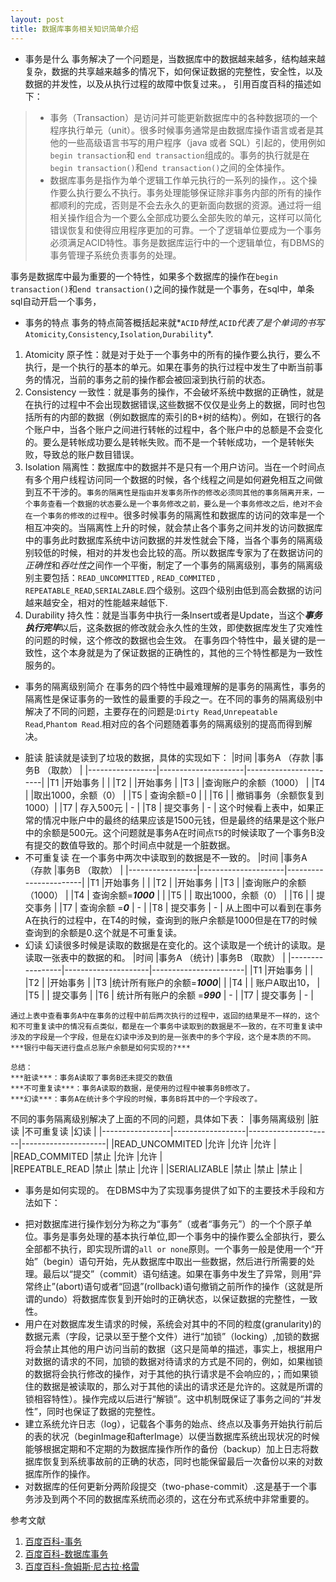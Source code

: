 ```yaml
---
layout: post
title: 数据库事务相关知识简单介绍
---
```


- 事务是什么
事务解决了一个问题是，当数据库中的数据越来越多，结构越来越复杂，数据的共享越来越多的情况下，如何保证数据的完整性，安全性，以及数据的并发性，以及从执行过程的故障中恢复过来。，
引用百度百科的描述如下：
> * 事务（Transaction）是访问并可能更新数据库中的各种数据项的一个程序执行单元（unit）。很多时候事务通常是由数据库操作语言或者是其他的一些高级语言书写的用户程序（java 或者 SQL）引起的，使用例如`begin transaction`和 `end transaction`组成的。事务的执行就是在`begin transaction()`和`end transaction()`之间的全体操作。
>*  数据库事务是指作为单个逻辑工作单元执行的一系列的操作，。这个操作要么执行要么不执行。事务处理能够保证除非事务内部的所有的操作都顺利的完成，否则是不会去永久的更新面向数据的资源。通过将一组相关操作组合为一个要么全部成功要么全部失败的单元，这样可以简化错误恢复和使得应用程序更加的可靠。一个了逻辑单位要成为一个事务必须满足ACID特性。事务是数据库运行中的一个逻辑单位，有DBMS的事务管理子系统负责事务的处理。


  事务是数据库中最为重要的一个特性，如果多个数据库的操作在`begin transaction()`和`end transaction()`之间的操作就是一个事务，在sql中，单条sql自动开启一个事务，

-  事务的特点
 事务的特点简答概括起来就*`ACID`*特性,*`ACID`*代表了是个单词的书写*`Atomicity`*,*`Consistency`*,*`Isolation`*,*`Durability`*.
 1. Atomicity
  原子性：就是对于处于一个事务中的所有的操作要么执行，要么不执行，是一个执行的基本的单元。如果在事务的执行过程中发生了中断当前事务的情况，当前的事务之前的操作都会被回滚到执行前的状态。
 2. Consistency
  一致性：就是事务的操作，不会破坏系统中数据的正确性，就是在执行的过程中不会出现数据错误,这些数据不仅仅是业务上的数据，同时也包括所有的内部的数据（例如数据库的索引的B+树的结构）。例如，在银行的各个账户中，当各个账户之间进行转帐的过程中，各个账户中的总额是不会变化的。要么是转帐成功要么是转帐失败。而不是一个转帐成功，一个是转帐失败，导致总的账户数目错误。
  3. Isolation
  隔离性：数据库中的数据并不是只有一个用户访问。当在一个时间点有多个用户线程访问同一个数据的时候，各个线程之间是如何避免相互之间做到互不干涉的。`事务的隔离性是指由并发事务所作的修改必须同其他的事务隔离开来，一个事务查看一个数据的状态要么是一个事务修改之前，要么是一个事务修改之后，绝对不会在一个事务的修改的过程中`。很多时候事务的隔离性和数据库的访问的效率是一个相互冲突的。当隔离性上升的时候，就会禁止各个事务之间并发的访问数据库中的事务此时数据库系统中访问数据的并发性就会下降，当各个事务的隔离级别较低的时候，相对的并发也会比较的高。所以数据库专家为了在数据访问的*正确性*和*吞吐性*之间作一个平衡，制定了一个事务的隔离级别，事务的隔离级别主要包括：`READ_UNCOMMITTED` , `READ_COMMITED` , `REPEATABLE_READ`,`SERIALZABLE`.四个级别。这四个级别由低到高会数据的访问越来越安全，相对的性能越来越低下.
  4. Durability
   持久性：就是当事务中执行一条Insert或者是Update，当这个***事务执行完毕***以后，这条数据的修改就会永久性的生效，即使数据库发生了灾难性的问题的时候，这个修改的数据也会生效。
   在事务四个特性中，最关键的是一致性，这个本身就是为了保证数据的正确性的，其他的三个特性都是为一致性服务的。
   
   - 事务的隔离级别简介
   在事务的四个特性中最难理解的是事务的隔离性，事务的隔离性是保证事务的一致性的最重要的手段之一。在不同的事务的隔离级别中解决了不同的问题，主要存在的问题是:`Dirty Read`,`Unrepeatable Read`,`Phantom Read`.相对应的各个问题随着事务的隔离级别的提高而得到解决。
   
   * 脏读
    脏读就是读到了垃圾的数据，具体的实现如下：
    |时间              |事务A  （存款        |事务B （取款）            |
    |-----------------|---------------------|-----------------------|
    |T1                |开始事务			  |			  			 |
    |T2				   |					 |开始事务     			 |
    |T3				   |					|查询账户的余额（1000）	  |
    |T4				   |					|取出1000，余额（0）      |
    |T5      		   |   查询余额=0	     |	  					  |
    |T6      		   |            	     |	 撤销事务（余额恢复到1000）|
    |T7     		   |   存入500元	     |	  			-		  |
    |T8     		   |   提交事务	     |	  			-	     	  |
   这个时候看上表中，如果正常的情况中账户中的最终的结果应该是1500元钱，但是最终的结果是这个账户中的余额是500元。这个问题就是事务A在时间点`T5`的时候读取了一个事务B没有提交的数值导致的。那个时间点中就是一个脏数据。
   * 不可重复读
   在一个事务中两次中读取到的数据是不一致的。
    |时间              |事务A  （存款        |事务B （取款）            |
    |-----------------|---------------------|-----------------------|
    |T1                |开始事务			  |			  			 |
    |T2				   |					 |开始事务     			 |
    |T3				   |					|查询账户的余额（1000）	  |
    |T4				   |	 查询余额=***1000***		 |                       |
    |T5      		   |  	                |	取出1000，余额（0）    |
    |T6      		   |            	     |	提交事务             |
    |T7     		   |   查询余额	=***0***    |	  			-		  |
    |T8     		   |   提交事务	     |	  			-	     	  |
   从上图中可以看到在事务A在执行的过程中，在T4的时候，查询到的账户余额是1000但是在T7的时候查询到的余额是0.这个就是不可重复读。
   * 幻读 
   幻读很多时候是读取的数据是在变化的。这个读取是一个统计的读取。是读取一张表中的数据的和。
    |时间              |事务A  （统计)        |事务B （取款）            |
    |-----------------|---------------------|-----------------------|
    |T1                |开始事务			  |			  			 |
    |T2				   |					 |开始事务     			 |
    |T3				   |统计所有账户的余额=***1000***|                 |
    |T4      		   |  	                |	账户A取出10，         |
    |T5      		   |            	     |	提交事务             |
    |T6     		   |  统计所有账户的余额	=***990***    |	  -		  |
    |T7     		   |   提交事务	     |	  			-	     	  |
    
    通过上表中查看事务A中在事务的过程中前后两次执行的过程中，返回的结果是不一样的，这个和不可重复读中的情况有点类似，都是在一个事务中读取到的数据是不一致的，在不可重复读中涉及的字段是一个字段，但是在幻读中涉及到的是一张表中的多个字段，这个是本质的不同。***银行中每天进行盘点总账户余额是如何实现的?***
    
    总结：
    ***脏读***：事务A读取了事务B还未提交的数值
    ***不可重复读***：事务A读取的数据，是使用的过程中被事务B修改了。
    ***幻读***：事务A在统计多个字段的时候，事务B将其中的一个字段改了。
    
   不同的事务隔离级别解决了上面的不同的问题，具体如下表：
    |事务隔离级别       |脏读               |不可重复读            |幻读                  |
    |-----------------|------------------|---------------------|---------------------|
	|READ_UNCOMMITED  |允许               |允许                  |允许                 |
    |READ_COMMITED    |禁止               |允许                  |允许                 |         
    |REPEATBLE_READ   |禁止               |禁止                  |允许                 |
    |SERIALIZABLE     |禁止               |禁止                  |禁止                 |
    
- 事务是如何实现的。
 在DBMS中为了实现事务提供了如下的主要技术手段和方法如下：
 
 * 把对数据库进行操作划分为称之为“事务”（或者“事务元”）的一个个原子单位。事务是事务处理的基本执行单位,即一个事务中的操作要么全部执行，要么全部都不执行，即实现所谓的`all or none`原则。一个事务一般是使用一个“开始”（begin）语句开始，先从数据库中取出一些数据，然后进行所需要的处理。最后以“提交”（commit）语句结速。如果在事务中发生了异常，则用“异常终止”(abort)语句或者“回退”(rollback)语句撤销之前所作的操作（这就是所谓的undo）将数据库恢复到开始时的正确状态，以保证数据的完整性，一致性。
 * 用户在对数据库发生请求的时候，系统会对其中的不同的粒度(granularity)的数据元素（字段，记录以至于整个文件）进行“加锁”（locking）,加锁的数据将会禁止其他的用户访问当前的数据（这只是简单的描述，事实上，根据用户对数据的请求的不同，加锁的数据对待请求的方式是不同的，例如，如果枷锁的数据将会执行修改的操作，对于其他的执行请求是不会响应的，；而如果锁住的数据是被读取的，那么对于其他的读出的请求还是允许的。这就是所谓的锁相容特性）。操作完成以后进行“解锁”。这中机制既保证了事务之间的“并发性”，同时也保证了数据的完整性。
 * 建立系统允许日志（log），记载各个事务的始点、终点以及事务开始执行前后的表的状况（beginImage和afterImage）以便当数据库系统出现状况的时候能够根据定期和不定期的为数据库操作所作的备份（backup）加上日志将数据库恢复到系统事故前的正确的状态，同时也能保留最后一次备份以来的对数据库所作的操作。
 * 对数据库的任何更新分两阶段提交（two-phase-commit）.这是基于一个事务涉及到两个不同的数据库系统而必须的，这在分布式系统中非常重要的。




参考文献
1. [百度百科-事务](https://www.tapd.cn/20006991/prong/iterations)
2. [百度百科-数据库事务](http://baike.baidu.com/link?url=9_WTyfaF7et0vz58vFY4sRBPqqYRy602l_60zlzQWScbs04U9nB9Kyv0QIq-wTF3d26fQIL-G20-RakK5ZHeza)
3. [百度百科-詹姆斯·尼古拉·格雷](http://baike.baidu.com/link?url=1sAsHvDvy8uITnxndKbWrC-O1l-yo_WFz1-REOF3zRlRY1ryUZnejrJlp5TFr4kjo-a4qYiPfbu9HVRxu9Morq)
